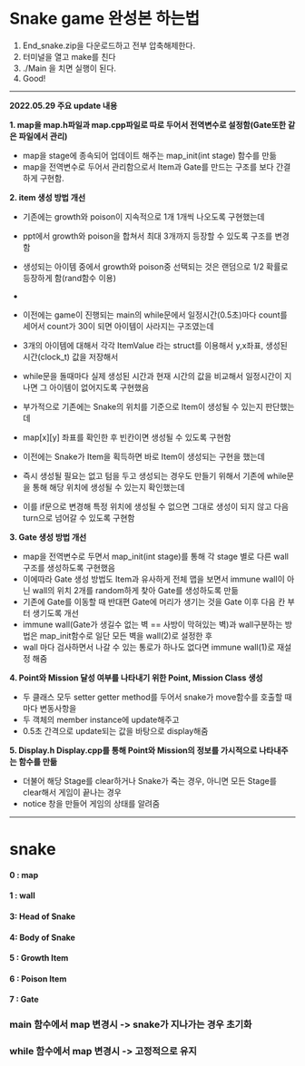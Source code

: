 # Snake game 완성본 하는법

1. End_snake.zip을 다운로드하고 전부 압축해제한다.
2. 터미널을 열고 make를 친다
3. ./Main 을 치면 실행이 된다.
4. Good!




----------------------------
**2022.05.29 주요 update 내용**


**1. map을 map.h파일과 map.cpp파일로 따로 두어서 전역변수로 설정함(Gate또한 같은 파일에서 관리)**
- map을 stage에 종속되어 업데이트 해주는 map_init(int stage) 함수를 만듦
- map을 전역변수로 두어서 관리함으로서 Item과 Gate를 만드는 구조를 보다 간결하게 구현함.




**2. item 생성 방법 개선**
- 기존에는 growth와 poison이 지속적으로 1개 1개씩 나오도록 구현했는데
- ppt에서 growth와 poison을 합쳐서 최대 3개까지 등장할 수 있도록 구조를 변경함
- 생성되는 아이템 중에서 growth와 poison중 선택되는 것은 랜덤으로 1/2 확률로 등장하게 함(rand함수 이용)
- 
- 이전에는 game이 진행되는 main의 while문에서 일정시간(0.5초)마다 count를 세어서 count가 30이 되면 아이템이 사라지는 구조였는데
- 3개의 아이템에 대해서 각각 ItemValue 라는 struct를 이용해서 y,x좌표, 생성된 시간(clock_t) 값을 저장해서
- while문을 돌때마다 실제 생성된 시간과 현재 시간의 값을 비교해서 일정시간이 지나면 그 아이템이 없어지도록 구현했음
- 부가적으로 기존에는 Snake의 위치를 기준으로 Item이 생성될 수 있는지 판단했는데
- map[x][y] 좌표를 확인한 후 빈칸이면 생성될 수 있도록 구현함

- 이전에는 Snake가 Item을 획득하면 바로 Item이 생성되는 구현을 했는데
- 즉시 생성될 필요는 없고 텀을 두고 생성되는 경우도 만들기 위해서 기존에 while문을 통해 해당 위치에 생성될 수 있는지 확인했는데
- 이를 if문으로 변경해 특정 위치에 생성될 수 없으면 그대로 생성이 되지 않고 다음 turn으로 넘어갈 수 있도록 구현함





**3. Gate 생성 방법 개선**
- map을 전역변수로 두면서 map_init(int stage)를 통해 각 stage 별로 다른 wall 구조를 생성하도록 구현했음
- 이에따라 Gate 생성 방법도 Item과 유사하게 전체 맵을 보면서 immune wall이 아닌 wall의 위치 2개를 random하게 찾아 Gate를 생성하도록 만듦
- 기존에 Gate를 이동할 때 반대편 Gate에 머리가 생기는 것을 Gate 이후 다음 칸 부터 생기도록 개선
- immune wall(Gate가 생길수 없는 벽 == 사방이 막혀있는 벽)과 wall구분하는 방법은 map_init함수로 일단 모든 벽을 wall(2)로 설정한 후
- wall 마다 검사하면서 나갈 수 있는 통로가 하나도 없다면 immune wall(1)로 재설정 해줌




**4. Point와 Mission 달성 여부를 나타내기 위한 Point, Mission Class 생성**
- 두 클래스 모두 setter getter method를 두어서 snake가 move함수를 호출할 때마다 변동사항을
- 두 객체의 member instance에 update해주고
- 0.5초 간격으로 update되는 값을 바탕으로 display해줌




**5. Display.h Display.cpp를 통해 Point와 Mission의 정보를 가시적으로 나타내주는 함수를 만듦**
- 더불어 해당 Stage를 clear하거나 Snake가 죽는 경우, 아니면 모든 Stage를 clear해서 게임이 끝나는 경우
- notice 창을 만들어 게임의 상태를 알려줌





------------------------------------------------------------------------------------------------


# snake

#### 0 : map

#### 1 : wall

#### 3: Head of Snake

#### 4: Body of Snake

#### 5 : Growth Item

#### 6 : Poison Item

#### 7 : Gate

### main 함수에서 map 변경시 -> snake가 지나가는 경우 초기화

### while 함수에서 map 변경시 -> 고정적으로 유지

